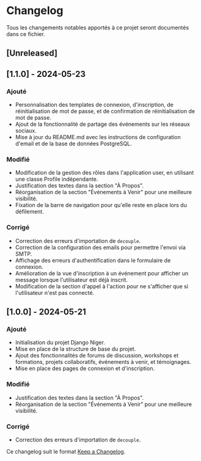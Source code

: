 # Changelog

Tous les changements notables apportés à ce projet seront documentés dans ce fichier.

## [Unreleased]

## [1.1.0] - 2024-05-23

### Ajouté
- Personnalisation des templates de connexion, d'inscription, de réinitialisation de mot de passe, et de confirmation de réinitialisation de mot de passe.
- Ajout de la fonctionnalité de partage des événements sur les réseaux sociaux.
- Mise à jour du README.md avec les instructions de configuration d'email et de la base de données PostgreSQL.

### Modifié
- Modification de la gestion des rôles dans l'application user, en utilisant une classe Profile indépendante.
- Justification des textes dans la section "À Propos".
- Réorganisation de la section "Événements à Venir" pour une meilleure visibilité.
- Fixation de la barre de navigation pour qu'elle reste en place lors du défilement.

### Corrigé
- Correction des erreurs d'importation de `decouple`.
- Correction de la configuration des emails pour permettre l'envoi via SMTP.
- Affichage des erreurs d'authentification dans le formulaire de connexion.
- Amélioration de la vue d'inscription à un événement pour afficher un message lorsque l'utilisateur est déjà inscrit.
- Modification de la section d'appel à l'action pour ne s'afficher que si l'utilisateur n'est pas connecté.


## [1.0.0] - 2024-05-21

### Ajouté
- Initialisation du projet Django Niger.
- Mise en place de la structure de base du projet.
- Ajout des fonctionnalités de forums de discussion, workshops et formations, projets collaboratifs, événements à venir, et témoignages.
- Mise en place des pages de connexion et d'inscription.

### Modifié
- Justification des textes dans la section "À Propos".
- Réorganisation de la section "Événements à Venir" pour une meilleure visibilité.

### Corrigé
- Correction des erreurs d'importation de `decouple`.


Ce changelog suit le format [Keep a Changelog](https://keepachangelog.com/en/1.0.0/).


